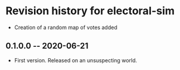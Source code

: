 # Revision history for electoral-sim

* Creation of a random map of votes added 

## 0.1.0.0 -- 2020-06-21

* First version. Released on an unsuspecting world.
